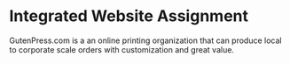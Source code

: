 # Integrated Website Assignment
GutenPress.com is a an online printing organization that can produce local to corporate scale orders with customization and great value.
